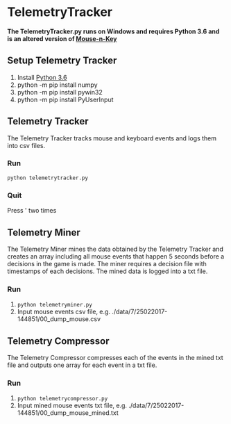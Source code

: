 # TelemetryTracker

**The TelemetryTracker.py runs on Windows and requires Python 3.6 and is an altered version of [Mouse-n-Key](https://github.com/pablotheissen/Mouse-n-Key)**

## Setup Telemetry Tracker
1. Install [Python 3.6](https://www.python.org/downloads/)
2. python -m pip install numpy
3. python -m pip install pywin32
4. python -m pip install PyUserInput

## Telemetry Tracker
The Telemetry Tracker tracks mouse and keyboard events and logs them into csv files.

### Run
`python telemetrytracker.py`

### Quit
Press ' two times

## Telemetry Miner
The Telemetry Miner mines the data obtained by the Telemetry Tracker and creates an array including all mouse events that happen 5 seconds before a decisions in the game is made. The miner requires a decision file with timestamps of each decisions. The mined data is logged into a txt file.

### Run
1. `python telemetryminer.py`
2. Input mouse events csv file, e.g. ./data/7/25022017-144851/00_dump_mouse.csv

## Telemetry Compressor
The Telemetry Compressor compresses each of the events in the mined txt file and outputs one array for each event in a txt file.

### Run
1. `python telemetrycompressor.py`
2. Input mined mouse events txt file, e.g. ./data/7/25022017-144851/00_dump_mouse_mined.txt
